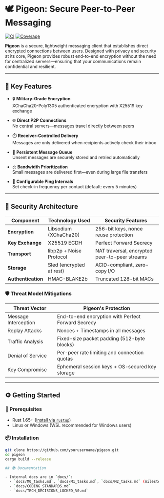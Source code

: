 # 🕊️ Pigeon: Secure Peer-to-Peer Messaging

[![CI](https://img.shields.io/github/actions/workflow/status/yourusername/pigeon/ci.yml?branch=main)](https://github.com/yourusername/pigeon/actions/workflows/ci.yml)
[![Coverage](https://img.shields.io/badge/coverage-tarpaulin-green)](https://github.com/yourusername/pigeon/actions/workflows/ci.yml)

**Pigeon** is a secure, lightweight messaging client that establishes direct encrypted connections between users. Designed with privacy and security at its core, Pigeon provides robust end-to-end encryption without the need for centralized servers—ensuring that your communications remain confidential and resilient.

---

## 🚀 Key Features

- 🔒 **Military-Grade Encryption**  
  XChaCha20-Poly1305 authenticated encryption with X25519 key exchange

- 🌐 **Direct P2P Connections**  
  No central servers—messages travel directly between peers

- ⏱️ **Receiver-Controlled Delivery**  
  Messages are only delivered when recipients actively check their inbox

- 🔁 **Persistent Message Queue**  
  Unsent messages are securely stored and retried automatically

- ⚖️ **Bandwidth Prioritization**  
  Small messages are delivered first—even during large file transfers

- 🔧 **Configurable Ping Intervals**  
  Set check-in frequency per contact (default: every 5 minutes)

---

## 🔐 Security Architecture

| Component          | Technology Used          | Security Features                                  |
|-------------------|--------------------------|----------------------------------------------------|
| **Encryption**     | Libsodium (XChaCha20)     | 256-bit keys, nonce reuse protection               |
| **Key Exchange**   | X25519 ECDH               | Perfect Forward Secrecy                            |
| **Transport**      | libp2p + Noise Protocol   | NAT traversal, encrypted peer-to-peer streams      |
| **Storage**        | Sled (encrypted at rest)  | ACID-compliant, zero-copy I/O                      |
| **Authentication** | HMAC-BLAKE2b              | Truncated 128-bit MACs                             |

### 🛡️ Threat Model Mitigations

| Threat Vector           | Pigeon's Protection                                        |
|-------------------------|------------------------------------------------------------|
| Message Interception    | End-to-end encryption with Perfect Forward Secrecy         |
| Replay Attacks          | Nonces + Timestamps in all messages                        |
| Traffic Analysis        | Fixed-size packet padding (512-byte blocks)                |
| Denial of Service       | Per-peer rate limiting and connection quotas               |
| Key Compromise          | Ephemeral session keys + OS-secured key storage            |

---

## ⚙️ Getting Started

### 🧰 Prerequisites

- Rust 1.65+ ([Install via `rustup`](https://rustup.rs))
- Linux or Windows (WSL recommended for Windows users)

### 📦 Installation

```bash
git clone https://github.com/yourusername/pigeon.git
cd pigeon
cargo build --release
 
## 📚 Documentation

- Internal docs are in `docs/`:
  - `docs/M0_tasks.md`, `docs/M1_tasks.md`, `docs/M2_tasks.md` (milestone tracking)
  - `docs/CODING_STANDARDS.md`
  - `docs/TECH_DECISIONS_LOCKED_V0.md`